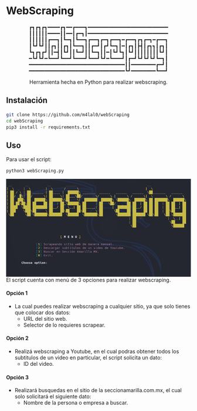 # WebScraping

<p align="center">
┏┓┏┓┏┓━━━━┏┓━━┏━━━┓━━━━━━━━━━━━━━━━━━━━━━━━━━
┃┃┃┃┃┃━━━━┃┃━━┃┏━┓┃━━━━━━━━━━━━━━━━━━━━━━━━━━
┃┃┃┃┃┃┏━━┓┃┗━┓┃┗━━┓┏━━┓┏━┓┏━━┓━┏━━┓┏┓┏━┓━┏━━┓
┃┗┛┗┛┃┃┏┓┃┃┏┓┃┗━━┓┃┃┏━┛┃┏┛┗━┓┃━┃┏┓┃┣┫┃┏┓┓┃┏┓┃
┗┓┏┓┏┛┃┃━┫┃┗┛┃┃┗━┛┃┃┗━┓┃┃━┃┗┛┗┓┃┗┛┃┃┃┃┃┃┃┃┗┛┃
━┗┛┗┛━┗━━┛┗━━┛┗━━━┛┗━━┛┗┛━┗━━━┛┃┏━┛┗┛┗┛┗┛┗━┓┃
━━━━━━━━━━━━━━━━━━━━━━━━━━━━━━━┃┃━━━━━━━━┏━┛┃
━━━━━━━━━━━━━━━━━━━━━━━━━━━━━━━┗┛━━━━━━━━┗━━┛
</p>

<p align="center">
Herramienta hecha en Python para realizar webscraping.
</p>

## Instalación
```bash
git clone https://github.com/m4lal0/webScraping
cd webScraping
pip3 install -r requirements.txt
```

## Uso

Para usar el script:
```bash
python3 webScraping.py
```

<p align="center">
<img src="Images/portada.png"
	alt="Portada"
	style="float: left; margin-right: 10px;" />
</p>

El script cuenta con menú de 3 opciones para realizar webscraping.

#### Opción 1
+ La cual puedes realizar webscraping a cualquier sitio, ya que solo tienes que colocar dos datos:
	* URL del sitio web.
	* Selector de lo requieres scrapear.

#### Opción 2
+ Realizá webscraping a Youtube, en el cual podras obtener todos los subtitulos de un video en particular, el script solicita un dato:
	* ID del video.

#### Opción 3
+ Realizará busquedas en el sitio de la seccionamarilla.com.mx, el cual solo solicitará el siguiente dato:
	* Nombre de la persona o empresa a buscar.